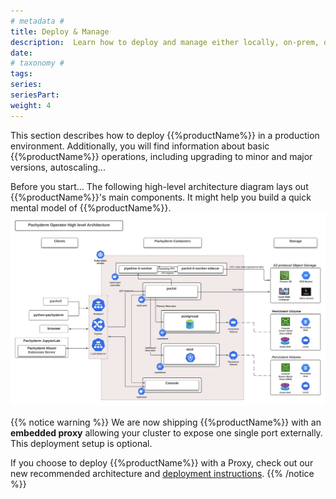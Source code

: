 ```yaml
---
# metadata # 
title: Deploy & Manage
description:  Learn how to deploy and manage either locally, on-prem, or in the cloud.
date: 
# taxonomy #
tags: 
series:
seriesPart:
weight: 4
---
```


This section describes how to deploy {{%productName%}} in a production environment.
Additionally, you will find information about basic {{%productName%}} operations,
including upgrading to minor and major versions, autoscaling...

Before you start... The following high-level architecture diagram lays out {{%productName%}}'s main components. It might help you build a quick mental model of {{%productName%}}.
![Operator High Level Arch](/images/arch_diagram_high_level.svg)

{{% notice warning %}}
We are now shipping {{%productName%}} with an **embedded proxy** 
allowing your cluster to expose one single port externally. This deployment setup is optional.

If you choose to deploy {{%productName%}} with a Proxy, check out our new recommended architecture and [deployment instructions](../deploy-manage/deploy/deploy-w-proxy/). 
{{% /notice %}}
 